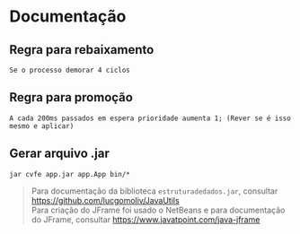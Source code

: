 # Documentação

## Regra para rebaixamento

    Se o processo demorar 4 ciclos 

## Regra para promoção

    A cada 200ms passados em espera prioridade aumenta 1; (Rever se é isso mesmo e aplicar)

## Gerar arquivo .jar

    jar cvfe app.jar app.App bin/*

>Para documentação da biblioteca `estruturadedados.jar`, consultar <https://github.com/lucgomoliv/JavaUtils>  
>Para criação do JFrame foi usado o NetBeans
e para documentação do JFrame, consultar <https://www.javatpoint.com/java-jframe>
